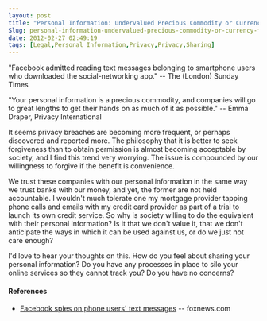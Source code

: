 ```yaml
---
layout: post
title: "Personal Information: Undervalued Precious Commodity or Currency for Convenience?"
Slug: personal-information-undervalued-precious-commodity-or-currency-for-convenience
date: 2012-02-27 02:49:19
tags: [Legal,Personal Information,Privacy,Privacy,Sharing]
---
```

"Facebook admitted reading text messages belonging to smartphone users who downloaded the social-networking app." -- The (London) Sunday Times

"Your personal information is a precious commodity, and companies will go to great lengths to get their hands on as much of it as possible." -- Emma Draper, Privacy International

It seems privacy breaches are becoming more frequent, or perhaps discovered and reported more. The philosophy that it is better to seek forgiveness than to obtain permission is almost becoming acceptable by society, and I find this trend very worrying. The issue is compounded by our willingness to forgive if the benefit is convenience.

We trust these companies with our personal information in the same way we trust banks with our money, and yet, the former are not held accountable. I wouldn't much tolerate one my mortgage provider tapping phone calls and emails with my credit card provider as part of a trial to launch its own credit service. So why is society willing to do the equivalent with their personal information? Is it that we don't value it, that we don't anticipate the ways in which it can be used against us, or do we just not care enough?

I'd love to hear your thoughts on this. How do you feel about sharing your personal information? Do you have any processes in place to silo your online services so they cannot track you? Do you have no concerns?

#### References

- [Facebook spies on phone users' text messages](http://www.foxnews.com/scitech/2012/02/26/facebook-spies-on-phone-users-text-messages-report-says) -- foxnews.com

